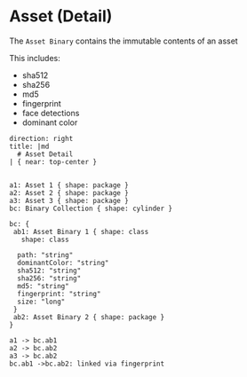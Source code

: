 # Asset (Detail)

The `Asset Binary` contains the immutable contents of an asset

This includes:

* sha512
* sha256
* md5
* fingerprint
* face detections
* dominant color

```d2 layout=elk theme=200
direction: right
title: |md
  # Asset Detail
| { near: top-center }


a1: Asset 1 { shape: package }
a2: Asset 2 { shape: package }
a3: Asset 3 { shape: package }
bc: Binary Collection { shape: cylinder }

bc: {
 ab1: Asset Binary 1 { shape: class 
   shape: class

  path: "string"
  dominantColor: "string"
  sha512: "string"
  sha256: "string"
  md5: "string"
  fingerprint: "string"
  size: "long"
 }
 ab2: Asset Binary 2 { shape: package }
}

a1 -> bc.ab1
a2 -> bc.ab2
a3 -> bc.ab2
bc.ab1 ->bc.ab2: linked via fingerprint

```
